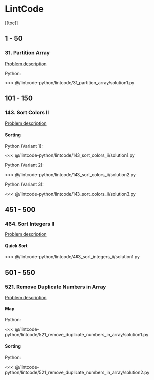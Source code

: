 # LintCode

[[toc]]

## 1 - 50

### 31. Partition Array

[Problem description](https://www.lintcode.com/problem/partition-array/description)

Python:

<<< @/lintcode-python/lintcode/31_partition_array/solution1.py

## 101 - 150

### 143. Sort Colors II

[Problem description](https://www.lintcode.com/problem/sort-colors-ii/description)

#### Sorting

Python (Variant 1):

<<< @/lintcode-python/lintcode/143_sort_colors_ii/solution1.py

Python (Variant 2):

<<< @/lintcode-python/lintcode/143_sort_colors_ii/solution2.py

Python (Variant 3):

<<< @/lintcode-python/lintcode/143_sort_colors_ii/solution3.py

## 451 - 500

### 464. Sort Integers II

[Problem description](https://www.lintcode.com/problem/sort-integers-ii/description)

#### Quick Sort

<<< @/lintcode-python/lintcode/463_sort_integers_ii/solution1.py

## 501 - 550

### 521. Remove Duplicate Numbers in Array

[Problem description](https://www.lintcode.com/problem/remove-duplicate-numbers-in-array/description)

#### Map

Python:

<<< @/lintcode-python/lintcode/521_remove_duplicate_numbers_in_array/solution1.py

#### Sorting

Python:

<<< @/lintcode-python/lintcode/521_remove_duplicate_numbers_in_array/solution2.py

